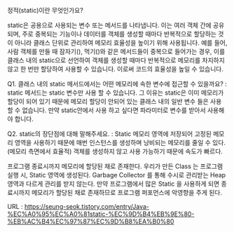 정적(static)이란 무엇인가요?

static은 공용으로 사용되는 변수 또는 메서드를 나타냅니다. 이는 여러 객체 간에 공유되며, 주로 중복되는 기능이나 데이터를 객체를 생성할 때마다 반복적으로 할당하는 것이 아니라 
클래스 단위로 관리하여 메모리 효율성을 높이기 위해 사용됩니다. 
예를 들어, 사람 객체를 만들 때 잠자기(), 먹기()와 같은 메서드들이 중복으로 들어가는 경우, 이를 클래스 내의 static으로 선언하여 객체를 생성할 때마다 반복적으로 메모리를 차지하지 않고 한 번만 할당하여 사용할 수 있습니다. 
이로써 코드의 효율성을 높일 수 있습니다.

Q1. 클래스 내의 static 메서드에서는 어떤 메모리에 속한 변수에 접근할 수 있을까요?
: static 메서드는 static 변수만 사용 할 수 있습니다. 그 이유는 static은 이미 메모리가 할당이 되어 있기 때문에 메모리 할당이 안되어 있는 클래스 내의 일반 변수 들은 사용 할 수 없습니다. 만약 static안에서 사용 하고 싶다면 파라미터로 변수를 받아서 사용해야 합니다. 

Q2. static의 장단점에 대해 말해주세요.
: Static 메모리 영역에 저장되어 고정된 메모리 영역을 사용하기 때문에 매번 인스턴스를 생성하며 낭비되는 메모리를 줄일 수 있다.(메모리 측면에서 효율적)
객체를 생성하지 않고 사용 가능하기 때문에 속도가 빠르다.

프로그램 종료시까지 메모리에 할당된 채로 존재한다. 우리가 만든 Class 는 프로그램 실행 시, Static 영역에 생성된다.
Garbage Collector 를 통해 수시로 관리받는 Heap 영역과 다르게 관리를 받지 않는다. 만약 프로그램에서 많은 Static 을 사용하게 되면 종료시까지 메모리가 할당된 채로 존재하므로 프로그램 퍼포먼스에 악영향을 주게 된다.

URL : https://seung-seok.tistory.com/entry/Java-%EC%A0%95%EC%A0%81static-%EC%9D%B4%EB%9E%80-%EB%AC%B4%EC%97%87%EC%9D%B8%EA%B0%80